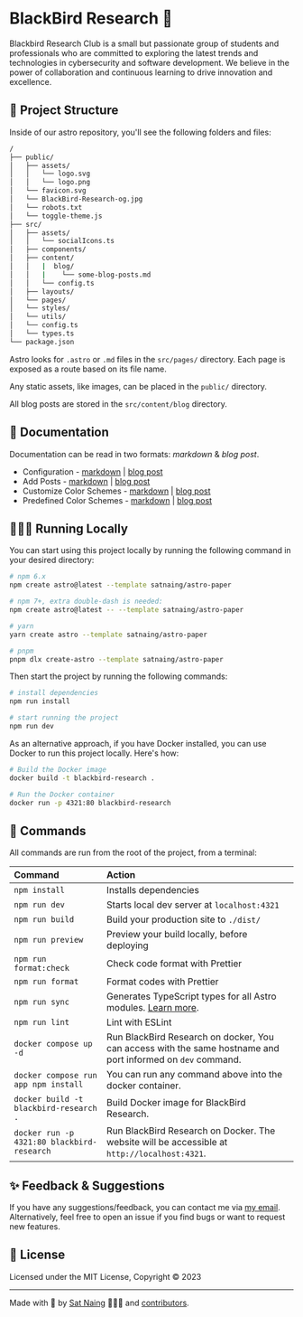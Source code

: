 # BlackBird Research 📄

Blackbird Research Club is a small but passionate group of students and professionals who are committed to exploring the latest trends and technologies in cybersecurity and software development. We believe in the power of collaboration and continuous learning to drive innovation and excellence.

## 🚀 Project Structure

Inside of our astro repository, you'll see the following folders and files:

```bash
/
├── public/
│   ├── assets/
│   │   └── logo.svg
│   │   └── logo.png
│   └── favicon.svg
│   └── BlackBird-Research-og.jpg
│   └── robots.txt
│   └── toggle-theme.js
├── src/
│   ├── assets/
│   │   └── socialIcons.ts
│   ├── components/
│   ├── content/
│   │   |  blog/
│   │   |    └── some-blog-posts.md
│   │   └── config.ts
│   ├── layouts/
│   └── pages/
│   └── styles/
│   └── utils/
│   └── config.ts
│   └── types.ts
└── package.json
```

Astro looks for `.astro` or `.md` files in the `src/pages/` directory. Each page is exposed as a route based on its file name.

Any static assets, like images, can be placed in the `public/` directory.

All blog posts are stored in the `src/content/blog` directory.

## 📖 Documentation

Documentation can be read in two formats: _markdown_ & _blog post_.

- Configuration - [markdown](src/content/blog/how-to-configure-blackbird-research-theme.md) | [blog post](https://astro-paper.pages.dev/posts/how-to-configure-blackbird-research-theme/)
- Add Posts - [markdown](src/content/blog/adding-new-post.md) | [blog post](https://astro-paper.pages.dev/posts/adding-new-posts-in-blackbird-research-theme/)
- Customize Color Schemes - [markdown](src/content/blog/customizing-blackbird-research-theme-color-schemes.md) | [blog post](https://astro-paper.pages.dev/posts/customizing-blackbird-research-theme-color-schemes/)
- Predefined Color Schemes - [markdown](src/content/blog/predefined-color-schemes.md) | [blog post](https://astro-paper.pages.dev/posts/predefined-color-schemes/)

## 👨🏻‍💻 Running Locally

You can start using this project locally by running the following command in your desired directory:

```bash
# npm 6.x
npm create astro@latest --template satnaing/astro-paper

# npm 7+, extra double-dash is needed:
npm create astro@latest -- --template satnaing/astro-paper

# yarn
yarn create astro --template satnaing/astro-paper

# pnpm
pnpm dlx create-astro --template satnaing/astro-paper
```

Then start the project by running the following commands:

```bash
# install dependencies
npm run install

# start running the project
npm run dev
```

As an alternative approach, if you have Docker installed, you can use Docker to run this project locally. Here's how:

```bash
# Build the Docker image
docker build -t blackbird-research .

# Run the Docker container
docker run -p 4321:80 blackbird-research
```

## 🧞 Commands

All commands are run from the root of the project, from a terminal:

| Command                                    | Action                                                                                                                           |
| :----------------------------------------- | :------------------------------------------------------------------------------------------------------------------------------- |
| `npm install`                              | Installs dependencies                                                                                                            |
| `npm run dev`                              | Starts local dev server at `localhost:4321`                                                                                      |
| `npm run build`                            | Build your production site to `./dist/`                                                                                          |
| `npm run preview`                          | Preview your build locally, before deploying                                                                                     |
| `npm run format:check`                     | Check code format with Prettier                                                                                                  |
| `npm run format`                           | Format codes with Prettier                                                                                                       |
| `npm run sync`                             | Generates TypeScript types for all Astro modules. [Learn more](https://docs.astro.build/en/reference/cli-reference/#astro-sync). |
| `npm run lint`                             | Lint with ESLint                                                                                                                 |
| `docker compose up -d`                     | Run BlackBird Research on docker, You can access with the same hostname and port informed on `dev` command.                      |
| `docker compose run app npm install`       | You can run any command above into the docker container.                                                                         |
| `docker build -t blackbird-research .`     | Build Docker image for BlackBird Research.                                                                                       |
| `docker run -p 4321:80 blackbird-research` | Run BlackBird Research on Docker. The website will be accessible at `http://localhost:4321`.                                     |

## ✨ Feedback & Suggestions

If you have any suggestions/feedback, you can contact me via [my email](mailto:contact@satnaing.dev). Alternatively, feel free to open an issue if you find bugs or want to request new features.

## 📜 License

Licensed under the MIT License, Copyright © 2023

---

Made with 🤍 by [Sat Naing](https://satnaing.dev) 👨🏻‍💻 and [contributors](https://github.com/satnaing/astro-paper/graphs/contributors).
